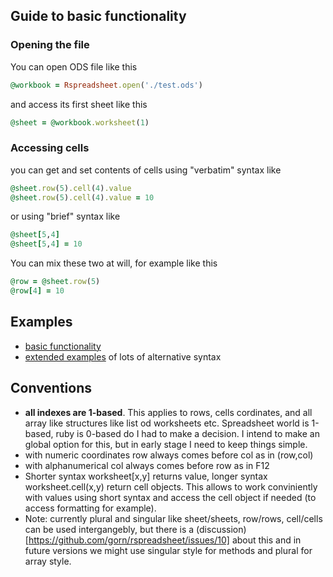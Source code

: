 ## Guide to basic functionality
### Opening the file

You can open ODS file like this
````ruby
@workbook = Rspreadsheet.open('./test.ods')
````
and access its first sheet like this
````ruby
@sheet = @workbook.worksheet(1)
````
### Accessing cells

you can get and set contents of cells using "verbatim" syntax like
````ruby
@sheet.row(5).cell(4).value 
@sheet.row(5).cell(4).value = 10
````
or using "brief" syntax like
````ruby
@sheet[5,4]
@sheet[5,4] = 10
````

You can mix these two at will, for example like this
````ruby
@row = @sheet.row(5)
@row[4] = 10
````

## Examples

  * [basic functionality](https://gist.github.com/gorn/42e33d086d9b4fda10ec) 
  * [extended examples](https://gist.github.com/gorn/b432e6a69e82628349e6) of lots of alternative syntax

## Conventions
  * **all indexes are 1-based**. This applies to rows, cells cordinates, and all array like structures like list od  worksheets etc. Spreadsheet world is 1-based, ruby is 0-based do I had to make a decision. I intend to make an global option for this, but in early stage I need to keep things simple. 
  * with numeric coordinates row always comes before col as in  (row,col)
  * with alphanumerical col always comes before row as in F12
  * Shorter syntax worksheet[x,y] returns value, longer syntax worksheet.cell(x,y) return cell objects. This allows to work conviniently with values using short syntax and access the cell object if needed (to access formatting for example).
  * Note: currently plural and singular like sheet/sheets, row/rows, cell/cells can be used intergangebly, but there is a (discussion)[https://github.com/gorn/rspreadsheet/issues/10] about this and in future versions we might use singular style for methods and plural for array style.

